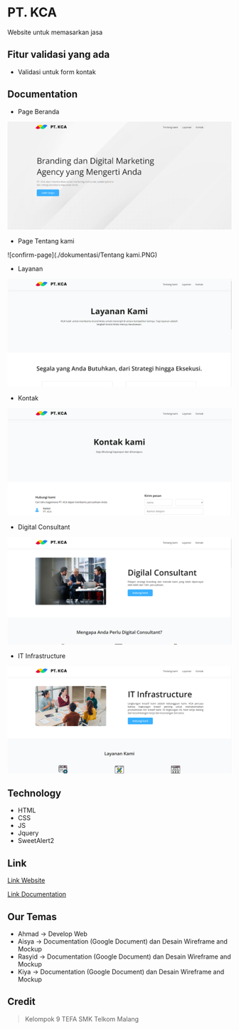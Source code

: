 # PT. KCA

Website untuk memasarkan jasa 

## Fitur validasi yang ada

- Validasi untuk form kontak

## Documentation

- Page Beranda

![form-page](./dokumentasi/Home.PNG)

- Page Tentang kami

![confirm-page](./dokumentasi/Tentang kami.PNG)

- Layanan

![page-success](./dokumentasi/Layanan.PNG)

- Kontak

![page-success](./dokumentasi/Kontak.PNG)

- Digital Consultant

![page-success](./dokumentasi/Digitalconsultant.PNG)

- IT Infrastructure

![page-success](./dokumentasi/Itinfrastructure.PNG)

## Technology

- HTML
- CSS
- JS
- Jquery
- SweetAlert2

## Link

[Link Website](https://abyansyah-aa.github.io/Tugasbesar.github.io/Home/index.html)

[Link Documentation](./documentation/Kelompok4_Documentation%20Tugas%20Besar%20Chapter%202.pdf)

## Our Temas

- Ahmad -> Develop Web
- Aisya -> Documentation (Google Document) dan Desain Wireframe and Mockup
- Rasyid -> Documentation (Google Document) dan Desain Wireframe and Mockup
- Kiya -> Documentation (Google Document) dan Desain Wireframe and Mockup

## Credit

> Kelompok 9 TEFA SMK Telkom Malang
